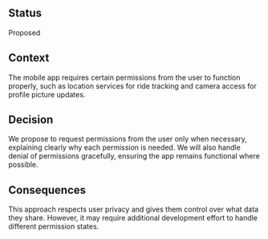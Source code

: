 
## Status
Proposed

## Context
The mobile app requires certain permissions from the user to function properly, such as location services for ride tracking and camera access for profile picture updates.

## Decision
We propose to request permissions from the user only when necessary, explaining clearly why each permission is needed. We will also handle denial of permissions gracefully, ensuring the app remains functional where possible.

## Consequences
This approach respects user privacy and gives them control over what data they share. However, it may require additional development effort to handle different permission states.